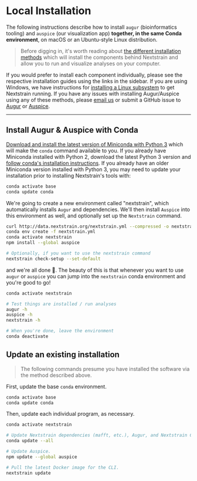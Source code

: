 # Local Installation


The following instructions describe how to install `augur` (bioinformatics tooling) and `auspice` (our visualization app) **together, in the same Conda environment**, on macOS or an Ubuntu-style Linux distribution.

> Before digging in, it's worth reading about [the different installation methods](./index) which will install the components behind Nextstrain and allow you to run and visualize analyses on your computer.

If you would prefer to install each component individually, please see the respective installation guides using the links in the sidebar.
If you are using Windows, we have instructions for [installing a Linux subsystem](./windows-help) to get Nextstrain running.
If you have any issues with installing Augur/Auspice using any of these methods, please [email us](mailto:hello@nextstrain.org) or submit a GitHub issue to [Augur](https://github.com/nextstrain/augur/issues) or [Auspice](https://github.com/nextstrain/auspice/issues).


---
## Install Augur & Auspice with Conda

[Download and install the latest version of Miniconda with Python 3](https://conda.io/miniconda.html) which will make the `conda` command available to you.
If you already have Miniconda installed with Python 2, download the latest Python 3 version and [follow conda's installation instructions](https://conda.io/projects/conda/en/latest/user-guide/install/index.html).
If you already have an older Miniconda version installed with Python 3, you may need to update your installation prior to installing Nextstrain's tools with:

```sh
conda activate base
conda update conda
```

We're going to create a new environment called "nextstrain", which automatically installs `Augur` and dependencies.
We'll then install `Auspice` into this environment as well, and optionally set up the `Nextstrain` command.


```sh
curl http://data.nextstrain.org/nextstrain.yml --compressed -o nextstrain.yml
conda env create -f nextstrain.yml
conda activate nextstrain
npm install --global auspice

# Optionally, if you want to use the nextstrain command
nextstrain check-setup --set-default
```

and we're all done 🙌.
The beauty of this is that whenever you want to use `augur` or `auspice` you can jump into the `nextstrain` conda environment and you're good to go!

```sh
conda activate nextstrain

# Test things are installed / run analyses
augur -h
auspice -h
nextstrain -h

# When you're done, leave the environment
conda deactivate
```

## Update an existing installation

> The following commands presume you have installed the software via the method described above.

First, update the base `conda` environment.

```sh
conda activate base
conda update conda
```

Then, update each individual program, as necessary.

```sh
conda activate nextstrain

# Update Nextstrain dependencies (mafft, etc.), Augur, and Nextstrain CLI.
conda update --all

# Update Auspice.
npm update --global auspice

# Pull the latest Docker image for the CLI.
nextstrain update
```

